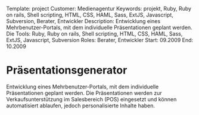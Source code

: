 Template: project
Customer: Medienagentur
Keywords: projekt, Ruby, Ruby on rails, Shell scripting, HTML, CSS, HAML, Sass, ExtJS, Javascript, Subversion, Berater, Entwickler
Description: Entwicklung eines Mehrbenutzer-Portals, mit dem individuelle Präsentationen geplant werden. Die
Tools: Ruby, Ruby on rails, Shell scripting, HTML, CSS, HAML, Sass, ExtJS, Javascript, Subversion
Roles: Berater, Entwickler
Start: 09.2009
End: 10.2009

# Präsentationsgenerator

Entwicklung eines Mehrbenutzer-Portals, mit dem individuelle Präsentationen geplant werden. Die Präsentationen werden zur Verkaufsunterstützung im Salesbereich (POS) eingesetzt und können automatisiert ablaufen, jedoch personalisierte Inhalte haben.


